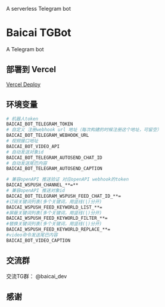 A serverless Telegram bot

# Baicai TGBot

A Telegram bot

## 部署到 Vercel

[Vercel Deploy](https://vercel.com/import/project?template=https://github.com/clin003/telebot_app_serverless)

##  环境变量

```bash
# 机器人token
BAICAI_BOT_TELEGRAM_TOKEN
# 自定义 注册webhook url 地址（每次构建的时候注册这个地址，可留空）
BAICAI_BOT_TELEGRAM_WEBHOOK_URL
# 视频接口地址
BAICAI_BOT_VIDEO_API
# 自动发送对象id
BAICAI_BOT_TELEGRAM_AUTOSEND_CHAT_ID
# 自动发送尾巴内容
BAICAI_BOT_TELEGRAM_AUTOSEND_CAPTION

# 兼容openAPI 推送验证 对应openAPI webhook的token
BAICAI_WSPUSH_CHANNEL_**=**
# 兼容openAPI 推送对象id
BAICAI_BOT_TELEGRAM_WSPUSH_FEED_CHAT_ID_**=
#订阅关键词列表(多个关键词，用竖线(|)分开)
BAICAI_WSPUSH_FEED_KEYWORLD_LIST_**=
#屏蔽关键词列表(多个关键词，用竖线(|)分开)
BAICAI_WSPUSH_FEED_KEYWORLD_FILTER_**=
#替换关键词列表(多个关键词，用竖线(|)分开)
BAICAI_WSPUSH_FEED_KEYWORLD_REPLACE_**=
#video命令发送尾巴内容
BAICAI_BOT_VIDEO_CAPTION

```


##  交流群

交流TG群： @baicai_dev

##  感谢

